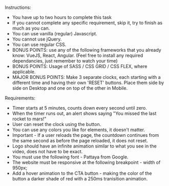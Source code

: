 Instructions: 
- You have up to two hours to complete this task
- If you cannot complete any specific requirement, skip it, try to finish as much as you can.
- You can use vanilla (regular) Javascript.
- You cannot use jQuery. 
- You can use regular CSS.
- BONUS POINTS: use any of the following frameworks that you already know: VueJS, React, Angular. 
(Feel free to install any required dependancies, just remember to watch your time)
- BONUS POINTS: Usage of SASS / CSS GRID / CSS FLEX, where applicable. 
- MAJOR BONUS POINTS: Make 3 separate clocks, each starting with a different time and having their own 'RESET' buttons. Place them side by side on Desktop and one on top of the other in Mobile.


Requirements: 
- Timer starts at 5 minutes, counts down every second until zero.
- When the timer runs out, an alert shows saying "You missed the last rocket to mars!"
- User can reset the clock using the button.
- You can use any colors you like for elements, it doesn't matter.
- Important - If a user reloads the page, the countdown continues from the same second as before the page reloaded, it does not reset.
- Logo should have an infinite animation similar to what you see in the video, does not have to be exact.
- You must use the following font - Pattaya from Google.
- The website must be responsive at the following breakpoint - width of 950px;
- Add a hover animation to the CTA button - making the color of the button a darker shade of red with a 250ms tranisition animation.
